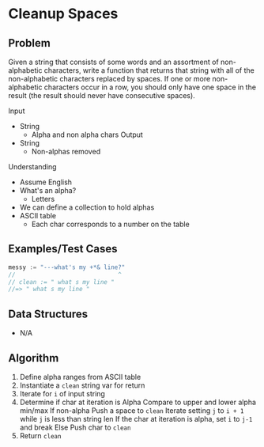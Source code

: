 # Cleanup Spaces

## Problem

Given a string that consists of some words and an assortment of non-alphabetic characters, write a function that returns that string with all of the non-alphabetic characters replaced by spaces. If one or more non-alphabetic characters occur in a row, you should only have one space in the result (the result should never have consecutive spaces).

Input
- String
  - Alpha and non alpha chars
Output
- String
  - Non-alphas removed

Understanding
- Assume English
- What's an alpha?
  - Letters
- We can define a collection to hold alphas
- ASCII table
  - Each char corresponds to a number on the table

## Examples/Test Cases

```go
messy := "---what's my +*& line?"
//                             ^
// clean := " what s my line "
//=> " what s my line "
```

## Data Structures

- N/A

## Algorithm

1. Define alpha ranges from ASCII table
1. Instantiate a `clean` string var for return
1. Iterate for `i` of input string
1.   Determine if char at iteration is Alpha
       Compare to upper and lower alpha min/max
     If non-alpha
        Push a space to `clean`
        Iterate setting `j` to `i + 1` while `j` is less than string len
          If the char at iteration is alpha, set `i` to `j-1` and break
     Else
       Push char to `clean`
1. Return `clean`

